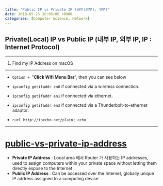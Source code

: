 ```yaml
---
title: "Public IP vs Private IP (공인(외부), 내부)"
date: 2018-05-25 16:00:00 +0900
categories: [Computer Science, Network]
---
```




## Private(Local) IP	vs Public IP (내부 IP, 외부 IP, IP : Internet Protocol)

---

1. Find my IP Address on macOS

---

- `Option + `"**Click Wifi Menu Bar**", then you can see below

- `ipconfig getifaddr en0` if connected via a wireless connection.
- `ipconfig getifaddr en1` if connected via ethernet.
- `ipconfig getifaddr en3` if connected via a Thunderbolt-to-ethernet adaptor.
- `curl http://ipecho.net/plain; echo`

---

# [public-vs-private-ip-address](https://www.iplocation.net/public-vs-private-ip-address)

- **Private IP Address** : Local area 에서 Router 가 사용하는 IP addresses, used to assign computers within your private space without letting them directly expose to the Internet
- **Public IP Address** : Can be accessed over the Internet, globally unique IP address assigned to a computing device

